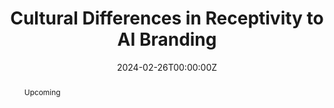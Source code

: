 ---
title: "Cultural Differences in Receptivity to AI Branding"
authors:
- admin
- Manoj Thomas
date: "2024-02-26T00:00:00Z"
doi: ""

# Publication type.
# Accepts a single type but formatted as a YAML list (for Hugo requirements).
# Enter a publication type from the CSL standard.
publication_types: ["article-journal"]

# Publication name and optional abbreviated publication name.
publication: "*Under Review*"
publication_short: ""

abstract: Upcoming



# links:
# - name: ""
#   url: ""
url_pdf: 
url_code: 
---
